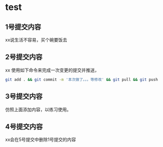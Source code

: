 # test

## 1号提交内容
xx说生活不容易，买个碗要饭去

## 2号提交内容
xx 使用如下命令来完成一次变更的提交并推送，
```bash
git add . && git commit -m '本次做了。。。等修改' && git pull && git push
```

## 3号提交内容
仿照上面添加内容，以练习使用。

## 4号提交内容
xx会在5号提交中删除1号提交的内容

